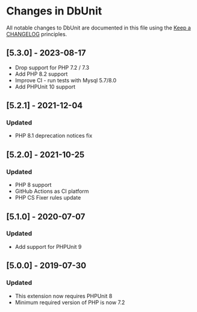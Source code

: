# Changes in DbUnit

All notable changes to DbUnit are documented in this file using the [Keep a CHANGELOG](http://keepachangelog.com/) principles.

## [5.3.0] - 2023-08-17

* Drop support for PHP 7.2 / 7.3
* Add PHP 8.2 support
* Improve CI - run tests with Mysql 5.7/8.0
* Add PHPUnit 10 support

## [5.2.1] - 2021-12-04

### Updated

* PHP 8.1 deprecation notices fix

## [5.2.0] - 2021-10-25

### Updated

* PHP 8 support
* GitHub Actions as CI platform
* PHP CS Fixer rules update

## [5.1.0] - 2020-07-07

### Updated

* Add support for PHPUnit 9

## [5.0.0] - 2019-07-30

### Updated

* This extension now requires PHPUnit 8
* Minimum required version of PHP is now 7.2

